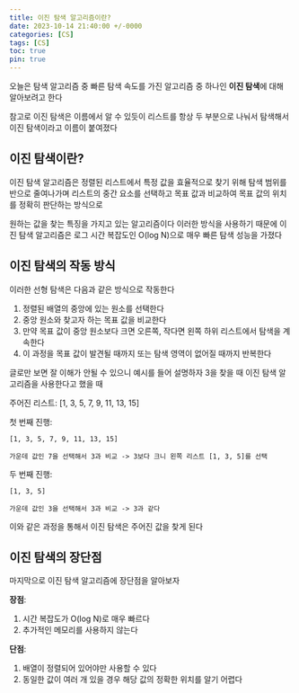 ```yaml
---
title: 이진 탐색 알고리즘이란?
date: 2023-10-14 21:40:00 +/-0000
categories: [CS]
tags: [CS]
toc: true
pin: true
---
```


오늘은 탐색 알고리즘 중 빠른 탐색 속도를 가진 알고리즘 중 하나인 **이진 탐색**에 대해 알아보려고 한다

참고로 이진 탐색은 이름에서 알 수 있듯이 리스트를 항상 두 부분으로 나눠서 탐색해서 이진 탐색이라고 이름이 붙여졌다

## 이진 탐색이란?

이진 탐색 알고리즘은 정렬된 리스트에서 특정 값을 효율적으로 찾기 위해 탐색 범위를 반으로 줄여나가며 리스트의 중간 요소를 선택하고 목표 값과 비교하여 목표 값의 위치를 정확히 판단하는 방식으로

원하는 값을 찾는 특징을 가지고 있는 알고리즘이다 이러한 방식을 사용하기 때문에 이진 탐색 알고리즘은 로그 시간 복잡도인 O(log N)으로 매우 빠른 탐색 성능을 가졌다

## 이진 탐색의 작동 방식

이러한 선형 탐색은 다음과 같은 방식으로 작동한다

1. 정렬된 배열의 중앙에 있는 원소를 선택한다
2. 중앙 원소와 찾고자 하는 목표 값을 비교한다
3. 만약 목표 값이 중앙 원소보다 크면 오른쪽, 작다면 왼쪽 하위 리스트에서 탐색을 계속한다
4. 이 과정을 목표 값이 발견될 때까지 또는 탐색 영역이 없어질 때까지 반복한다

글로만 보면 잘 이해가 안될 수 있으니 예시를 들어
설명하자 3을 찾을 때 이진 탐색 알고리즘을 사용한다고 했을 때

주어진 리스트: [1, 3, 5, 7, 9, 11, 13, 15]


첫 번째 진행:

~~~
[1, 3, 5, 7, 9, 11, 13, 15]

가운데 값인 7을 선택해서 3과 비교 -> 3보다 크니 왼쪽 리스트 [1, 3, 5]를 선택 
~~~

두 번째 진행:

~~~
[1, 3, 5]

가운데 값인 3을 선택해서 3과 비교 -> 3과 같다
~~~

이와 같은 과정을 통해서 이진 탐색은 주어진 값을 찾게 된다

## 이진 탐색의 장단점

마지막으로 이진 탐색 알고리즘에 장단점을 알아보자

**장점**:
1. 시간 복잡도가 O(log N)로 매우 빠르다
2. 추가적인 메모리를 사용하지 않는다

**단점**:
1. 배열이 정렬되어 있어야만 사용할 수 있다
2. 동일한 값이 여러 개 있을 경우 해당 값의 정확한 위치를 알기 어렵다


